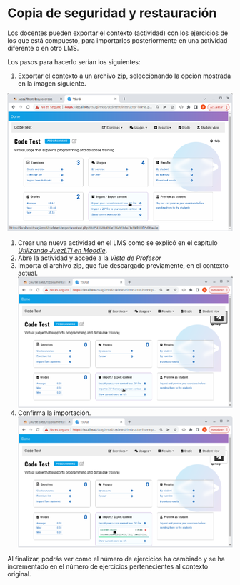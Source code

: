 # Copia de seguridad y restauración

Los docentes pueden exportar el contexto (actividad) con los ejercicios de los que está compuesto, para importarlos posteriormente en una actividad diferente o en otro LMS.

Los pasos para hacerlo serían los siguientes:

1. Exportar el contexto a un archivo zip, seleccionando la opción mostrada en la imagen siguiente.

![Exportar a un fichero zip](../docs/img/backupRestore/exportZipFile.png)

1. Crear una nueva actividad en el LMS como se explicó en el capítulo _[Utilizando JuezLTI en Moodle](usingInMoodle.md)_.
2. Abre la actividad y accede a la _Vista de Profesor_
3. Importa el archivo zip, que fue descargado previamente, en el contexto actual.
![Importa el fichero zip en contexto](../docs/img/backupRestore/importZipFile.png)
5. Confirma la importación.
![Confirma la importación](../docs/img/backupRestore/importConfirmation.png)

Al finalizar, podrás ver como el número de ejercicios ha cambiado y se ha incrementado en el número de ejercicios pertenecientes al contexto original. 
